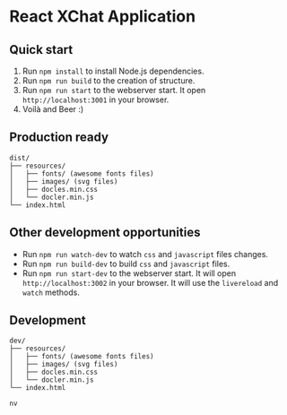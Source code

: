 <h1>React XChat Application</h1>

## Quick start

1. Run `npm install` to install Node.js dependencies.
2. Run `npm run build` to the creation of structure.
3. Run `npm run start` to the webserver start. It open `http://localhost:3001` in your browser.
4. Voilà and Beer :)

## Production ready

```
dist/
├── resources/
│   ├── fonts/ (awesome fonts files)
│   ├── images/ (svg files)
│   ├── docles.min.css
│   └── docler.min.js
└── index.html
```

## Other development opportunities
- Run `npm run watch-dev` to watch `css` and `javascript` files changes.
- Run `npm run build-dev` to build `css` and `javascript` files.
- Run `npm run start-dev` to the webserver start. It will open `http://localhost:3002` in your browser. It will use the `livereload` and `watch` methods.

## Development

```
dev/
├── resources/
│   ├── fonts/ (awesome fonts files)
│   ├── images/ (svg files)
│   ├── docles.min.css
│   └── docler.min.js
└── index.html
```


<code>nv</code>
